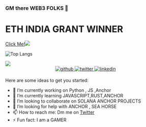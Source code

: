 ### GM there <span>WEB3<span> FOLKS  👋
  
  <h1>ETH INDIA GRANT WINNER</h1>
  <a href="https://devfolio.co/projects/graybox-e74c">Click Me!<img src="![image](https://user-images.githubusercontent.com/59849731/205839958-6f34bd39-bfcb-4d39-8821-b5e98d5a7374.png)
"></a>


![Top Langs](https://github-readme-stats.vercel.app/api/top-langs/?username=kaushikc44&layout=compact&theme=radical)

<img src="https://camo.githubusercontent.com/95c6eb60bf1b74fe69bfd3d6235cd8500581602f7147ded5c9820c206e7acd45/68747470733a2f2f6d65646961312e67697068792e636f6d2f6d656469612f7167515567674143335066763638377150432f67697068792e6769663f6369643d373930623736313138646632393065326232333930316234313132316361633934623962346538646232346462303462267269643d67697068792e6769662663743d67">




<div align="center">
  <a href="https://github.com/kaushikc44/" target="_blank">
    <img src=https://img.shields.io/badge/github-%2324292e.svg?&style=for-the-badge&logo=github&logoColor=white alt=github style="margin-bottom: 5px;" />
  </a>
  <a href="https://twitter.com/Kaushik02052914" target="_blank">
    <img src=https://img.shields.io/badge/twitter-%2300acee.svg?&style=for-the-badge&logo=twitter&logoColor=white alt=twitter style="margin-bottom: 5px;" />
  </a>
  <a href="https://www.linkedin.com/in/kaushik-choudhury-4268b456/" target="_blank">
    <img src=https://img.shields.io/badge/linkedin-%231E77B5.svg?&style=for-the-badge&logo=linkedin&logoColor=white alt=linkedin style="margin-bottom: 5px;" />
  </a> 
</div> 


Here are some ideas to get you started:

- 🔭 I’m currently working on Python , JS ,Anchor
- 🌱 I’m currently learning JAVASCRIPT,RUST,ANCHOR
- 👯 I’m looking to collaborate on SOLANA ANCHOR PROJECTS
- 🤔 I’m looking for help with ANCHOR , SEA HORSE
- 📫 How to reach me: Dm me on <a href="https://twitter.com/Kaushik02052914">Twitter</a>
- ⚡ Fun fact:  I am a GAMER <i class="fa-duotone fa-game-console-handheld"></i>

